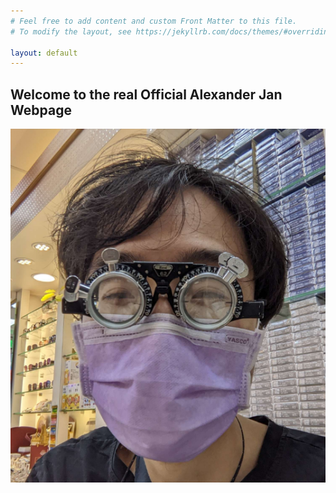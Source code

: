```yaml
---
# Feel free to add content and custom Front Matter to this file.
# To modify the layout, see https://jekyllrb.com/docs/themes/#overriding-theme-defaults

layout: default
---
```


## Welcome to the **real** Official Alexander Jan Webpage


![I see you](/docs/assets/images/glasses.png)